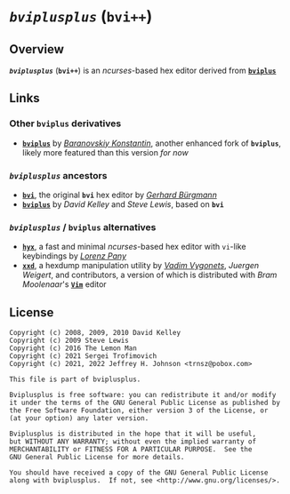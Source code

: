 # ***`bviplusplus`*** (**`bvi++`**)

## Overview

***`bviplusplus`*** (**`bvi++`**) is an *ncurses*-based hex editor
derived from [**`bviplus`**](https://sourceforge.net/p/bviplus)

## Links

### Other **`bviplus`** derivatives

* [**`bviplus`**](https://github.com/baranovskiykonstantin/bviplus) by
  [*Baranovskiy Konstantin*](https://github.com/baranovskiykonstantin),
  another enhanced fork of **`bviplus`**, likely more featured than this
  version *for now*

### ***`bviplusplus`*** ancestors

* [**`bvi`**](https://github.com/buergmann/bvi), the original **`bvi`**
  hex editor by [*Gerhard Bürgmann*](https://github.com/buergmann)
* [**`bviplus`**](https://sourceforge.net/p/bviplus) by *David Kelley* and
  *Steve Lewis*, based on **`bvi`**


### ***`bviplusplus`*** / **`bviplus`** alternatives

* [**`hyx`**](https://yx7.cc/code/), a fast and minimal *ncurses*-based hex
  editor with `vi`-like keybindings by [*Lorenz Pany*](https://yx7.cc/)
* [**`xxd`**](https://github.com/ConorOG/xxd), a hexdump manipulation utility
  by [*Vadim Vygonets*](https://github.com/unixdj), *Juergen Weigert*, and
  contributors, a version of which is distributed with *Bram Moolenaar*'s
  [**`Vim`**](https://vim.org) editor

## License

```text
Copyright (c) 2008, 2009, 2010 David Kelley
Copyright (c) 2009 Steve Lewis
Copyright (c) 2016 The Lemon Man
Copyright (c) 2021 Sergei Trofimovich
Copyright (c) 2021, 2022 Jeffrey H. Johnson <trnsz@pobox.com>

This file is part of bviplusplus.

Bviplusplus is free software: you can redistribute it and/or modify
it under the terms of the GNU General Public License as published by
the Free Software Foundation, either version 3 of the License, or
(at your option) any later version.

Bviplusplus is distributed in the hope that it will be useful,
but WITHOUT ANY WARRANTY; without even the implied warranty of
MERCHANTABILITY or FITNESS FOR A PARTICULAR PURPOSE.  See the
GNU General Public License for more details.

You should have received a copy of the GNU General Public License
along with bviplusplus.  If not, see <http://www.gnu.org/licenses/>.
```
